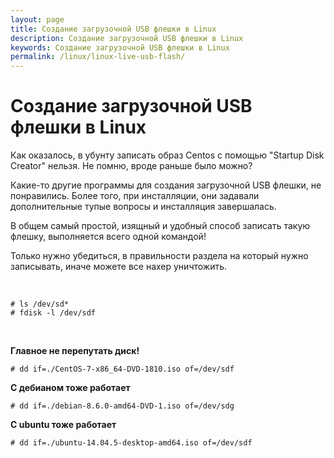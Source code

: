 ```yaml
---
layout: page
title: Создание загрузочной USB флешки в Linux
description: Создание загрузочной USB флешки в Linux
keywords: Создание загрузочной USB флешки в Linux
permalink: /linux/linux-live-usb-flash/
---
```


# Создание загрузочной USB флешки в Linux

Как оказалось, в убунту записать образ Centos с помощью "Startup Disk Creator" нельзя. Не помню, вроде раньше было можно?

Какие-то другие программы для создания загрузочной USB флешки, не понравились. Более того, при инсталляции, они задавали дополнительные тупые вопросы и инсталляция завершалась.

В общем самый простой, изящный и удобный способ записать такую флешку, выполняется всего одной командой!

Только нужно убедиться, в правильности раздела на который нужно записывать, иначе можете все нахер уничтожить.

<br/>

    # ls /dev/sd*
    # fdisk -l /dev/sdf

<br/>

**Главное не перепутать диск!**

    # dd if=./CentOS-7-x86_64-DVD-1810.iso of=/dev/sdf

**С дебианом тоже работает**

    # dd if=./debian-8.6.0-amd64-DVD-1.iso of=/dev/sdg

**С ubuntu тоже работает**

    # dd if=./ubuntu-14.04.5-desktop-amd64.iso of=/dev/sdf
